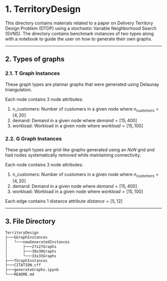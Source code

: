 # 1. TerritoryDesign
This directory contains materials related to a paper on Delivery Territory Design Problem (DTDP) using a stochastic Variable Neighborhood Search (SVNS). The directory contains benchmark instances of two types along with a notebook to guide the user on how to generate their own graphs.

---
## 2. Types of graphs
### 2.1. T Graph Instances
These graph types are plannar graphs that were generated using Delaunay triangulation. 

Each node contains 3 node attributes:
1. n_customers: Number of customers in a given node where $n_{customers}=[4,20]$
2. demand: Demand in a given node where $demand=[15,400]$
3. workload: Workload in a given node where $workload=[15,100]$

### 2.2. G Graph Instances
These graph types are grid-like graphs generated using an $NxN$ grid and had nodes systematically removed while maintaining connectivity. 

Each node contains 3 node attributes:
1. n_customers: Number of customers in a given node where $n_{customers}=[4,20]$
2. demand: Demand in a given node where $demand=[15,400]$
3. workload: Workload in a given node where $workload=[15,100]$

Each edge contains 1 distance attribute $distance = [5,12]$

---
## 3. File Directory
```bash
TerritoryDesign
├───GGraphInstances
│   └───newGeneratedInstances
│       ├───27x27Graphs
│       ├───30x30Graphs
│       └───33x33Graphs
├───TGraphInstances
├───CITATION.cff
├───generateGraphs.ipynb
└───README.md
```
